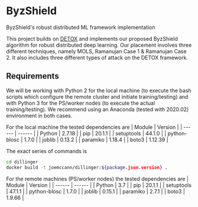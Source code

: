 # ByzShield
ByzShield's robust distributed ML framework implementation

This project builds on [DETOX] and implements our proposed ByzShield algorithm for robust distributed deep learning. Our placement involves three different techniques, namely MOLS, Ramanujan Case 1 & Ramanujan Case 2. It also includes three different types of attack on the DETOX framework.

## Requirements

We will be working with Python 2 for the local machine (to execute the bash scripts which configure the remote cluster and initiate training/testing) and with Python 3 for the PS/worker nodes (to execute the actual training/testing). We recommend using an Anaconda (tested with 2020.02) environment in both cases. 

For the local machine the tested dependencies are
| Module | Version |
| ------ | ------ |
| Python | 2.7.18 |
| pip | 20.1.1 |
| setuptools | 44.1.0 |
| python-blosc | 1.7.0 |
| joblib | 0.13.2 |
| paramiko | 1.18.4 |
| boto3 | 1.12.39 |

The exact series of commands is
```sh
cd dillinger
docker build -t joemccann/dillinger:${package.json.version} .
```

For the remote machines (PS/worker nodes) the tested dependencies are
| Module | Version |
| ------ | ------ |
| Python | 3.7 |
| pip | 20.1.1 |
| setuptools | 47.1.1 |
| python-blosc | 1.7.0 |
| joblib | 0.15.1 |
| paramiko | 2.7.1 |
| boto3 | 1.9.66 |

[DETOX]: <https://github.com/hwang595/DETOX>

